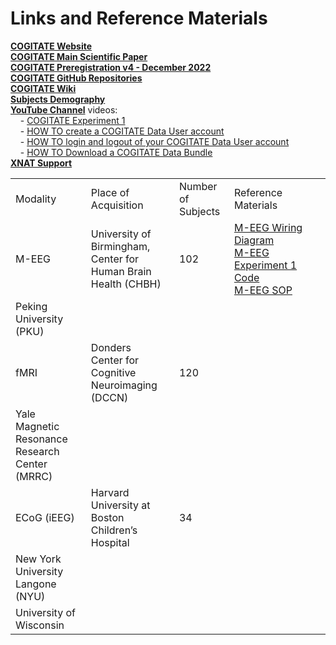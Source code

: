 # Links and Reference Materials

[**COGITATE Website**](https://www.arc-cogitate.com/)  
[**COGITATE Main Scientific Paper**](https://doi.org/10.1371/journal.pone.0268577)  
[**COGITATE Preregistration v4 - December 2022**](https://osf.io/gm3vd)  
[**COGITATE GitHub Repositories**](https://github.com/Cogitate-consortium)  
[**COGITATE Wiki**](https://cogitate-consortium.github.io/cogitate-data/)  
[**Subjects Demography**](https://github.com/Cogitate-consortium/cogitate-data/blob/main/assets/documentation_v1.0/linked_files_v1.0/2024-01-15_subjects_demographics_msp1_curated.xlsx)  
[**YouTube Channel**](https://www.youtube.com/@ARC-COGITATE) videos:  
&nbsp;&nbsp;&nbsp;&nbsp;- [COGITATE Experiment 1](https://www.youtube.com/watch?v=V93Agvo4G2Y)  
&nbsp;&nbsp;&nbsp;&nbsp;- [HOW TO create a COGITATE Data User account](https://www.youtube.com/watch?v=FFqN5Pech0w)  
&nbsp;&nbsp;&nbsp;&nbsp;- [HOW TO login and logout of your COGITATE Data User account](https://www.youtube.com/watch?v=6BR3uYqiDiU)  
&nbsp;&nbsp;&nbsp;&nbsp;- [HOW TO Download a COGITATE Data Bundle](https://youtu.be/KraiX4ttE2o)  
[**XNAT Support**](https://wiki.xnat.org/documentation/)  

|   |   |   |   |
|---|---|---|---|
|Modality|Place of Acquisition|Number of <br>Subjects|Reference Materials|
|M-EEG|University of <br>Birmingham, <br>Center for <br>Human Brain <br>Health (CHBH)|102|[M-EEG Wiring Diagram](https://github.com/Cogitate-consortium/cogitate-data/blob/main/assets/documentation_v1.0/linked_files_v1.0/cogitate_wiring_diagrams_MEEG.pdf)<br>[M-EEG Experiment 1 Code](https://github.com/Cogitate-consortium/cogitate-experiment-code/tree/MEEG-Exp1)<br>[M-EEG SOP](https://github.com/Cogitate-consortium/cogitate-data/blob/main/assets/documentation_v1.0/linked_files_v1.0/MEG%20SOP_v1.0.pdf)|
|Peking University <br>(PKU)|
|fMRI|Donders <br>Center for <br>Cognitive <br>Neuroimaging <br>(DCCN)|120||
|Yale <br>Magnetic <br>Resonance <br> Research <br>Center <br>(MRRC)|
|ECoG (iEEG)|Harvard <br>University at <br>Boston <br>Children’s <br>Hospital|34||
|New York <br>University <br>Langone (NYU)|
|University of <br>Wisconsin|
